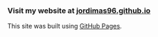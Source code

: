 <!-- ### <h1>Visit my website at [jordimas96.github.io](https://jordimas96.github.io/)</h1> -->

### Visit my website at [jordimas96.github.io](https://jordimas96.github.io/)


This site was built using [GitHub Pages](https://pages.github.com/).


<!--
**jordimas96/jordimas96** is a ✨ _special_ ✨ repository because its `README.md` (this file) appears on your GitHub profile.

Here are some ideas to get you started:

- 🔭 I’m currently working on ...
- 🌱 I’m currently learning ...
- 👯 I’m looking to collaborate on ...
- 🤔 I’m looking for help with ...
- 💬 Ask me about ...
- 📫 How to reach me: ...
- ⚡ Fun fact: ...
-->
